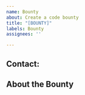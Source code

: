 ```yaml
---
name: Bounty
about: Create a code bounty
title: "[BOUNTY]"
labels: Bounty
assignees: ''

---
```


<!-- Write **BELOW** The Headers and **ABOVE** The comments, else it may not be viewable -->
## Contact:

<!-- Where we should contact you for the bounty. Please put in your Discord username and tag -->

## About the Bounty

<!-- Explanation of what the bounty is requesting, as well as how much you're willing to pay for its completion (which we suggest you put in the title as well), whether you're open to adjusting the price, the payment method, and any deadlines you'd like to set -->
